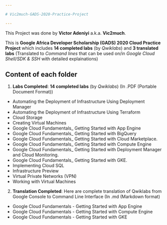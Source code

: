 ```yaml
---

# Vic2much-GADS-2020-Practice-Project

---
```


This Project was done by **Victor Adeniyi** a.k.a. **Vic2much**.

This is **Google Africa Developer Scholarship (GADS) 2020 Cloud Practice Project** which includes **14 completed labs** (by *Qwiklabs*) and **3 translated labs** (Translated to *Command lines* that can be used on/in *Google Cloud Shell/SDK & SSH* with detailed explainations)


## Content of each folder
1. **Labs Completed**: **14 completed labs** (by *Qwiklabs*) (In .PDF (Portable Document Format))
- Automating the Deployment of Infrastructure Using Deployment Manager
- Automating the Deployment of Infrastructure Using Terraform
- Cloud Storage
- Creating Virtual Machines
- Google Cloud Fundamentals_ Getting Started with App Engine
- Google Cloud Fundamentals_ Getting Started with BigQuery
- Google Cloud Fundamentals_ Getting Started with Cloud Marketplace. 
- Google Cloud Fundamentals_ Getting Started with Compute Engine
- Google Cloud Fundamentals_ Getting Started with Deployment Manager and Cloud Monitoring.
- Google Cloud Fundamentals_ Getting Started with GKE.
- Implementing Cloud SQL
- Infrastructure Preview
- Virtual Private Networks (VPN)
- Working with Virtual Machines

2. **Translation Completed**: Here are complete translation of Qwiklabs from Google Console to Command Line Interface (In .md (Markdown format)
- Google Cloud Fundamentals - Getting Started with App Engine
- Google Cloud Fundamentals - Getting Started with Compute Engine
- Google Cloud Fundamentals - Getting Started with GKE
